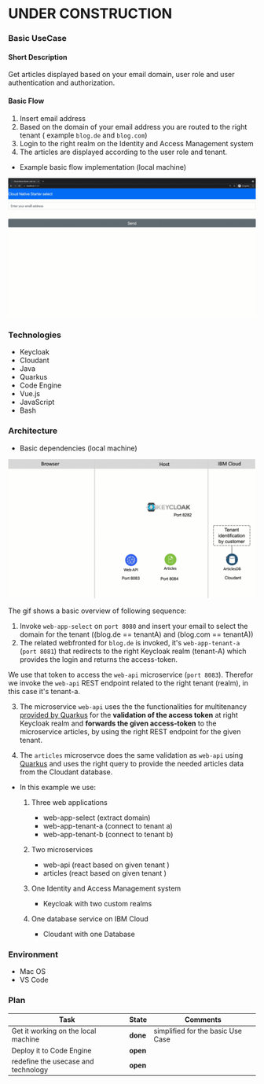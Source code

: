 # UNDER CONSTRUCTION

### Basic UseCase

#### Short Description 

Get articles displayed based on your email domain, user role and user authentication and authorization.

#### Basic Flow

1. Insert email address
2. Based on the domain of your email address you are routed to the right tenant ( example `blog.de` and `blog.com`)
3. Login to the right realm on the Identity and Access Management system
4. The articles are displayed according to the user role and tenant.

* Example basic flow implementation (local machine)

![](./documentation/images/very-basic-mulit-tenant.gif)

### Technologies

* Keycloak
* Cloudant
* Java
* Quarkus
* Code Engine
* Vue.js
* JavaScript
* Bash

### Architecture

* Basic dependencies (local machine)

![](./documentation/images/very-basic-mulit-tenant-diagram.gif)

The gif shows a basic overview of following sequence:

1. Invoke `web-app-select` on `port 8080` and insert your email to select the domain for the tenant ((blog.de == tenantA) and (blog.com == tenantA))
2. The related webfronted for `blog.de` is invoked, it's `web-app-tenant-a` (`port 8081`) that redirects to the right Keycloak realm (tenant-A) which provides the login and returns the access-token. 

We use that token to access the `web-api` microservice (`port 8083`). Therefor we invoke the `web-api` REST endpoint related to the right tenant (realm), in this case it's tenant-a.

3. The microservice `web-api` uses the the functionalities for multitenancy [provided by Quarkus](https://quarkus.io/guides/security-openid-connect-multitenancy) for the **validation of the access token** at right Keycloak realm and **forwards the given access-token** to the microservice articles, by using the right REST endpoint for the given tenant.

4. The `articles` microservce does the same validation as `web-api` using [Quarkus](https://quarkus.io/guides/security-openid-connect-multitenancy) and uses the right query to provide the needed articles data from the Cloudant database.

* In this example we use:

    1. Three web applications

         * web-app-select (extract domain)
         * web-app-tenant-a (connect to tenant a)
       * web-app-tenant-b (connect to tenant b)

    2. Two microservices

        * web-api (react based on given tenant )
        * articles (react based on given tenant )

    3. One Identity and Access Management system

       * Keycloak with two custom realms

    4. One database service on IBM Cloud

       * Cloudant with one Database       

### Environment

* Mac OS
* VS Code

### Plan

| Task | State | Comments|
| --- | --- | --- |
|Get it working on the local machine | **done** | simplified for the basic Use Case  |
| Deploy it to Code Engine | **open** |   |
| redefine the usecase and technology | **open** |   |
